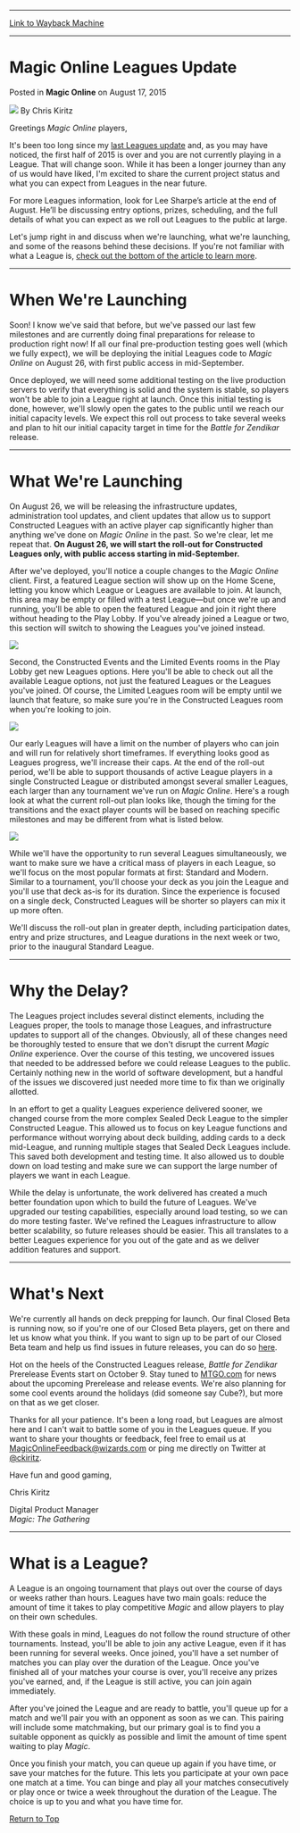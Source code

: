 
---
[Link to Wayback Machine](https://web.archive.org/web/20201108170849/https://magic.wizards.com/en/MTGO/articles/archive/magic-online/magic-online-leagues-update-2015-08-17)

[_metadata_:author]:- "Chris Kiritz"
[_metadata_:description]:- "Greetings Magic Online players, It's been too long since my last Leagues update and, as you may have noticed, the first half of 2015 is over and you are not currently playing in a League. That will change soon. While it has been a longer journey than any of us would have liked, I'm excited to share the current project status and what you can expect from Leagues in the near future."
[_metadata_:generator]:- "Drupal 7 (http://drupal.org)"
[_metadata_:node]:- "454506"
[_metadata_:publish_date]:- "2015-08-17"
[_metadata_:source]:- "div-main-content"
[_metadata_:title]:- "Magic Online Leagues Update"
[_metadata_:wayback_capture_timestamp]:- "2020-11-08 17:08:49"
[_metadata_:wayback_raw_url]:- "https://web.archive.org/web/20201108170849id_/https://magic.wizards.com/en/MTGO/articles/archive/magic-online/magic-online-leagues-update-2015-08-17"
[_metadata_:wayback_url]:- "https://magic.wizards.com/en/MTGO/articles/archive/magic-online/magic-online-leagues-update-2015-08-17"
---


Magic Online Leagues Update
===========================



 Posted in **Magic Online**
 on August 17, 2015 






![](https://media.magic.wizards.com/styles/auth_small/public/images/hero/wizardslogo_thumb.jpg)
By Chris Kiritz












Greetings *Magic Online* players,


It's been too long since my [last Leagues update](http://magic.wizards.com/en/MTGO/articles/archive/magic-online-leagues-update-2014-11-19_2) and, as you may have noticed, the first half of 2015 is over and you are not currently playing in a League. That will change soon. While it has been a longer journey than any of us would have liked, I'm excited to share the current project status and what you can expect from Leagues in the near future.


For more Leagues information, look for Lee Sharpe’s article at the end of August. He’ll be discussing entry options, prizes, scheduling, and the full details of what you can expect as we roll out Leagues to the public at large.


Let's jump right in and discuss when we're launching, what we're launching, and some of the reasons behind these decisions. If you're not familiar with what a League is, [check out the bottom of the article to learn more](#aboutleagues).




---

When We're Launching
====================


Soon! I know we've said that before, but we've passed our last few milestones and are currently doing final preparations for release to production right now! If all our final pre-production testing goes well (which we fully expect), we will be deploying the initial Leagues code to *Magic Online* on August 26, with first public access in mid-September.


Once deployed, we will need some additional testing on the live production servers to verify that everything is solid and the system is stable, so players won't be able to join a League right at launch. Once this initial testing is done, however, we'll slowly open the gates to the public until we reach our initial capacity levels. We expect this roll out process to take several weeks and plan to hit our initial capacity target in time for the *Battle for Zendikar* release.




---

What We're Launching
====================


On August 26, we will be releasing the infrastructure updates, administration tool updates, and client updates that allow us to support Constructed Leagues with an active player cap significantly higher than anything we've done on *Magic Online* in the past. So we're clear, let me repeat that. **On August 26, we will start the roll-out for Constructed Leagues only, with public access starting in mid-September.** 


After we've deployed, you'll notice a couple changes to the *Magic Online* client. First, a featured League section will show up on the Home Scene, letting you know which League or Leagues are available to join. At launch, this area may be empty or filled with a test League—but once we're up and running, you'll be able to open the featured League and join it right there without heading to the Play Lobby. If you've already joined a League or two, this section will switch to showing the Leagues you've joined instead.


![](https://media.wizards.com/2015/mtgo/8-17-2015_img_1.png)


Second, the Constructed Events and the Limited Events rooms in the Play Lobby get new Leagues options. Here you'll be able to check out all the available League options, not just the featured Leagues or the Leagues you've joined. Of course, the Limited Leagues room will be empty until we launch that feature, so make sure you're in the Constructed Leagues room when you're looking to join.


![](https://media.wizards.com/2015/mtgo/8-17-2015_img_2.png)


Our early Leagues will have a limit on the number of players who can join and will run for relatively short timeframes. If everything looks good as Leagues progress, we'll increase their caps. At the end of the roll-out period, we'll be able to support thousands of active League players in a single Constructed League or distributed amongst several smaller Leagues, each larger than any tournament we've run on *Magic Online*. Here's a rough look at what the current roll-out plan looks like, though the timing for the transitions and the exact player counts will be based on reaching specific milestones and may be different from what is listed below.


![](https://media.wizards.com/2015/mtgo/8-17-2015_img_3.png)


While we'll have the opportunity to run several Leagues simultaneously, we want to make sure we have a critical mass of players in each League, so we'll focus on the most popular formats at first: Standard and Modern. Similar to a tournament, you'll choose your deck as you join the League and you'll use that deck as-is for its duration. Since the experience is focused on a single deck, Constructed Leagues will be shorter so players can mix it up more often.


We'll discuss the roll-out plan in greater depth, including participation dates, entry and prize structures, and League durations in the next week or two, prior to the inaugural Standard League.




---

Why the Delay?
==============


The Leagues project includes several distinct elements, including the Leagues proper, the tools to manage those Leagues, and infrastructure updates to support all of the changes. Obviously, all of these changes need be thoroughly tested to ensure that we don't disrupt the current *Magic Online* experience. Over the course of this testing, we uncovered issues that needed to be addressed before we could release Leagues to the public. Certainly nothing new in the world of software development, but a handful of the issues we discovered just needed more time to fix than we originally allotted.


In an effort to get a quality Leagues experience delivered sooner, we changed course from the more complex Sealed Deck League to the simpler Constructed League. This allowed us to focus on key League functions and performance without worrying about deck building, adding cards to a deck mid-League, and running multiple stages that Sealed Deck Leagues include. This saved both development and testing time. It also allowed us to double down on load testing and make sure we can support the large number of players we want in each League.


While the delay is unfortunate, the work delivered has created a much better foundation upon which to build the future of Leagues. We've upgraded our testing capabilities, especially around load testing, so we can do more testing faster. We've refined the Leagues infrastructure to allow better scalability, so future releases should be easier. This all translates to a better Leagues experience for you out of the gate and as we deliver addition features and support.




---

What's Next
===========


We're currently all hands on deck prepping for launch. Our final Closed Beta is running now, so if you're one of our Closed Beta players, get on there and let us know what you think. If you want to sign up to be part of our Closed Beta team and help us find issues in future releases, you can do so [here](http://wizards.custhelp.com/app/answers/detail/a_id/2265/~/magic-online-closed-beta-requirements).


Hot on the heels of the Constructed Leagues release, *Battle for Zendikar* Prerelease Events start on October 9. Stay tuned to [MTGO.com](http://magic.wizards.com/en/game-info/products/magic-online) for news about the upcoming Prerelease and release events. We're also planning for some cool events around the holidays (did someone say Cube?), but more on that as we get closer.


Thanks for all your patience. It's been a long road, but Leagues are almost here and I can't wait to battle some of you in the Leagues queue. If you want to share your thoughts or feedback, feel free to email us at [MagicOnlineFeedback@wizards.com](mailto:MagicOnlineFeedback@wizards.com) or ping me directly on Twitter at [@ckiritz](https://twitter.com/CKiritz).


Have fun and good gaming,


Chris Kiritz  

Digital Product Manager  
*Magic: The Gathering*




---


What is a League?
=================


A League is an ongoing tournament that plays out over the course of days or weeks rather than hours. Leagues have two main goals: reduce the amount of time it takes to play competitive *Magic* and allow players to play on their own schedules.


With these goals in mind, Leagues do not follow the round structure of other tournaments. Instead, you'll be able to join any active League, even if it has been running for several weeks. Once joined, you'll have a set number of matches you can play over the duration of the League. Once you've finished all of your matches your course is over, you'll receive any prizes you've earned, and, if the League is still active, you can join again immediately.


After you've joined the League and are ready to battle, you'll queue up for a match and we'll pair you with an opponent as soon as we can. This pairing will include some matchmaking, but our primary goal is to find you a suitable opponent as quickly as possible and limit the amount of time spent waiting to play *Magic*.


Once you finish your match, you can queue up again if you have time, or save your matches for the future. This lets you participate at your own pace one match at a time. You can binge and play all your matches consecutively or play once or twice a week throughout the duration of the League. The choice is up to you and what you have time for.


[Return to Top](#top)







